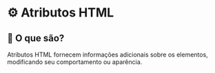 # ⚙️ Atributos HTML  

## 📌 O que são?  
Atributos HTML fornecem informações adicionais sobre os elementos, modificando seu comportamento ou aparência.  
